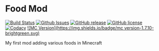 # Food Mod

[![Build Status](https://travis-ci.org/firecrafty/FoodMod.svg?branch=develop)](https://travis-ci.org/firecrafty/FoodMod)
[![Github Issues](http://githubbadges.herokuapp.com/firecrafty/FoodMod/issues.svg)](https://github.com/firecrafty/FoodMod/issues)
[![GitHub release](https://img.shields.io/github/release/firecrafty/FoodMod.svg)]()
[![GitHub license](https://img.shields.io/github/license/firecrafty/FoodMod.svg)]()
[![Codacy](https://img.shields.io/codacy/9d85640a67bf44a1b9a6e2499412c3a2.svg)](https://www.codacy.com/app/bluer2288/FoodMod)
[![MC Version](https://img.shields.io/badge/mc version-1.7.10-brightgreen.svg)]()

My first mod adding various foods in Minecraft
